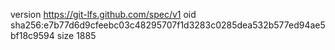 version https://git-lfs.github.com/spec/v1
oid sha256:e7b77d6d9cfeebc03c48295707f1d3283c0285dea532b577ed94ae5bf18c9594
size 1885
